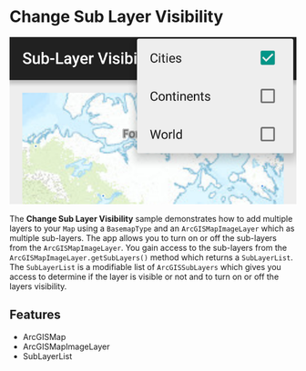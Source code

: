 # Change Sub Layer Visibility

![Change Sub Layer Visibility App](change-sublayer-visibility.png)

The **Change Sub Layer Visibility** sample demonstrates how to add multiple layers to your `Map` using a `BasemapType` and an `ArcGISMapImageLayer` which as multiple sub-layers.  The app allows you to turn on or off the sub-layers from the `ArcGISMapImageLayer`.  You gain access to the sub-layers from the `ArcGISMapImageLayer.getSubLayers()` method which returns a `SubLayerList`.  The `SubLayerList` is a modifiable list of `ArcGISSubLayers` which gives you access to determine if the layer is visible or not and to turn on or off the layers visibility.

## Features
* ArcGISMap
* ArcGISMapImageLayer
* SubLayerList
